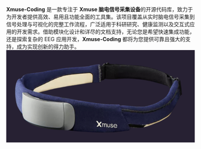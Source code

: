 **Xmuse-Coding** 是一款专注于 **Xmuse 脑电信号采集设备**的开源代码库，致力于为开发者提供高效、易用且功能全面的工具集。该项目覆盖从实时脑电信号采集到信号处理与可视化的完整工作流程，广泛适用于科研研究、健康监测以及交互式应用的开发需求。借助模块化设计和详尽的文档支持，无论您是希望快速集成功能，还是探索复杂的 EEG 应用开发，**Xmuse-Coding** 都将为您提供可靠且强大的支持，成为实现创新的得力助手。
![xmuse](https://github.com/AI-Xmuse/Xmuse-Coding/blob/main/2.png)
